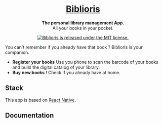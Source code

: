 <h1 align="center">
  <a href="https://reactnative.dev/">
    Biblioris
  </a>
</h1>

<p align="center">
    <strong>The personal library management App.</strong><br/> 
    All your books in your pocket.
</p>

<p align="center">
  <a href="https://github.com/facebook/react-native/blob/HEAD/LICENSE">
    <img src="https://img.shields.io/badge/license-MIT-blue.svg" alt="Biblioris is released under the MIT license." />
  </a>
</p>

You can't remember if you already have that book ? Biblioris is your companion.

- **Register your books** Use you phone to scan the barcode of your books and build the digital catalog of your library.
- **Buy new books !** Check if you already have at home.


## Stack
This app is based on [React Native](https://reactnative.dev/).

## Documentation

